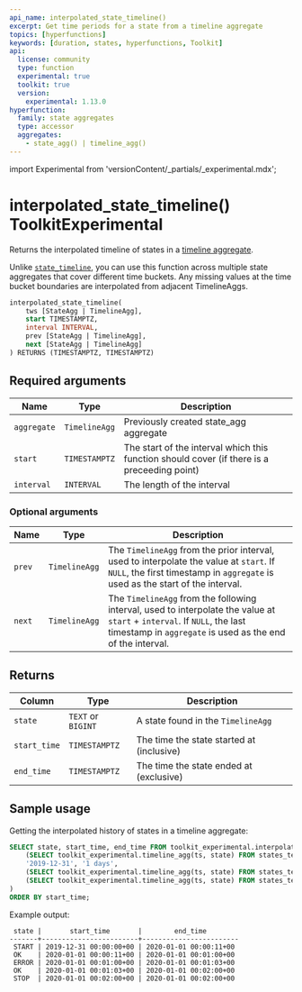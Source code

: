 ```yaml
---
api_name: interpolated_state_timeline()
excerpt: Get time periods for a state from a timeline aggregate
topics: [hyperfunctions]
keywords: [duration, states, hyperfunctions, Toolkit]
api:
  license: community
  type: function
  experimental: true
  toolkit: true
  version:
    experimental: 1.13.0
hyperfunction:
  family: state aggregates
  type: accessor
  aggregates:
    - state_agg() | timeline_agg()
---
```


import Experimental from 'versionContent/_partials/_experimental.mdx';

# interpolated_state_timeline()  <tag type="toolkit">Toolkit</tag><tag type="experimental-toolkit">Experimental</tag>

Returns the interpolated timeline of states in a [timeline aggregate][state_agg].  

Unlike [`state_timeline`][state_timeline], you can use this function across multiple state
aggregates that cover different time buckets. Any missing values at the time bucket
boundaries are interpolated from adjacent TimelineAggs.

```sql
interpolated_state_timeline(
    tws [StateAgg | TimelineAgg],
    start TIMESTAMPTZ,
    interval INTERVAL,
    prev [StateAgg | TimelineAgg],
    next [StateAgg | TimelineAgg]
) RETURNS (TIMESTAMPTZ, TIMESTAMPTZ)
```

<Experimental />

## Required arguments

|Name|Type|Description|
|-|-|-|
|`aggregate`|`TimelineAgg`|Previously created state_agg aggregate|
|`start`|`TIMESTAMPTZ`|The start of the interval which this function should cover (if there is a preceeding point)|
|`interval`|`INTERVAL`|The length of the interval|

### Optional arguments

|Name|Type|Description|
|-|-|-|
|`prev`|`TimelineAgg`|The `TimelineAgg` from the prior interval, used to interpolate the value at `start`. If `NULL`, the first timestamp in `aggregate` is used as the start of the interval.|
|`next`|`TimelineAgg`|The `TimelineAgg` from the following interval, used to interpolate the value at `start` + `interval`. If `NULL`, the last timestamp in `aggregate` is used as the end of the interval.|

## Returns

|Column|Type|Description|
|-|-|-|
|`state`|`TEXT` or `BIGINT`|A state found in the `TimelineAgg`|
|`start_time`|`TIMESTAMPTZ`|The time the state started at (inclusive)|
|`end_time`|`TIMESTAMPTZ`|The time the state ended at (exclusive)|

## Sample usage

Getting the interpolated history of states in a timeline aggregate:

```sql
SELECT state, start_time, end_time FROM toolkit_experimental.interpolated_state_timeline(
    (SELECT toolkit_experimental.timeline_agg(ts, state) FROM states_test),
    '2019-12-31', '1 days',
    (SELECT toolkit_experimental.timeline_agg(ts, state) FROM states_test_3),
    (SELECT toolkit_experimental.timeline_agg(ts, state) FROM states_test_3)
)
ORDER BY start_time;
```

Example output:

```
 state |       start_time       |        end_time
-------+------------------------+------------------------
 START | 2019-12-31 00:00:00+00 | 2020-01-01 00:00:11+00
 OK    | 2020-01-01 00:00:11+00 | 2020-01-01 00:01:00+00
 ERROR | 2020-01-01 00:01:00+00 | 2020-01-01 00:01:03+00
 OK    | 2020-01-01 00:01:03+00 | 2020-01-01 00:02:00+00
 STOP  | 2020-01-01 00:02:00+00 | 2020-01-01 00:02:00+00
```

[state_agg]: /api/:currentVersion:/hyperfunctions/state-aggregates/state_agg/
[state_timeline]: /api/:currentVersion:/hyperfunctions/state-aggregates/state_timeline/
